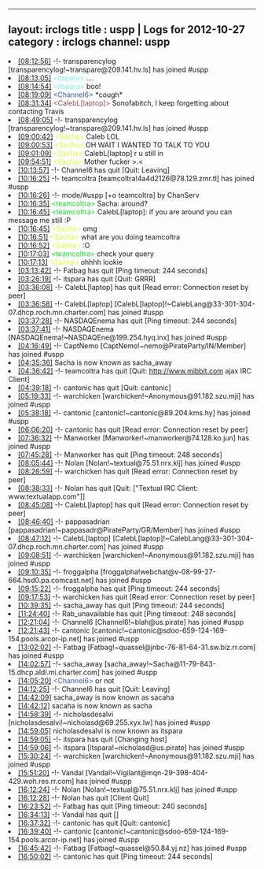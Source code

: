 
---
layout: irclogs
title : uspp | Logs for 2012-10-27
category : irclogs
channel: uspp
---
<li class="logitem"><a href="#08:12:56" name="08:12:56" class="time">[08:12:56]</a> -!- <span class="join">transparencylog</span> [transparencylog!~transpare@209.141.hv.ls] has joined #uspp </li>
<li class="logitem"><a href="#08:13:05" name="08:13:05" class="time">[08:13:05]</a> <span class="person" style="color:#7deee6">&lt;itspara&gt;</span> .... </li>
<li class="logitem"><a href="#08:14:54" name="08:14:54" class="time">[08:14:54]</a> <span class="person" style="color:#7deee6">&lt;itspara&gt;</span> boo! </li>
<li class="logitem"><a href="#08:19:09" name="08:19:09" class="time">[08:19:09]</a> <span class="person" style="color:#3d5ba0">&lt;Channel6&gt;</span> *cough* </li>
<li class="logitem"><a href="#08:31:34" name="08:31:34" class="time">[08:31:34]</a> <span class="person" style="color:#924f58">&lt;CalebL[laptop]&gt;</span> Sonofabitch, I keep forgetting about contacting Travis </li>
<li class="logitem"><a href="#08:49:05" name="08:49:05" class="time">[08:49:05]</a> -!- <span class="join">transparencylog</span> [transparencylog!~transpare@209.141.hv.ls] has joined #uspp </li>
<li class="logitem"><a href="#09:00:42" name="09:00:42" class="time">[09:00:42]</a> <span class="person" style="color:#d9fa42">&lt;Sacha&gt;</span> Caleb LOL </li>
<li class="logitem"><a href="#09:00:53" name="09:00:53" class="time">[09:00:53]</a> <span class="person" style="color:#d9fa42">&lt;Sacha&gt;</span> OH WAIT I WANTED TO TALK TO YOU </li>
<li class="logitem"><a href="#09:01:09" name="09:01:09" class="time">[09:01:09]</a> <span class="person" style="color:#d9fa42">&lt;Sacha&gt;</span> CalebL[laptop] r u still in </li>
<li class="logitem"><a href="#09:54:51" name="09:54:51" class="time">[09:54:51]</a> <span class="person" style="color:#d9fa42">&lt;Sacha&gt;</span> Mother fucker &gt;.&lt; </li>
<li class="logitem"><a href="#10:13:57" name="10:13:57" class="time">[10:13:57]</a> -!- <span class="quit">Channel6</span> has quit [Quit: Leaving] </li>
<li class="logitem"><a href="#10:16:25" name="10:16:25" class="time">[10:16:25]</a> -!- <span class="join">teamcoltra</span> [teamcoltra!4a4d2126@78.129.zmr.tl] has joined #uspp </li>
<li class="logitem"><a href="#10:16:26" name="10:16:26" class="time">[10:16:26]</a> -!- mode/<span class="mode">#uspp</span> [+o teamcoltra] by ChanServ </li>
<li class="logitem"><a href="#10:16:35" name="10:16:35" class="time">[10:16:35]</a> <span class="person" style="color:#1bd32b">&lt;teamcoltra&gt;</span> Sacha: around? </li>
<li class="logitem"><a href="#10:16:45" name="10:16:45" class="time">[10:16:45]</a> <span class="person" style="color:#1bd32b">&lt;teamcoltra&gt;</span> CalebL[laptop]: if you are around you can message me still :P </li>
<li class="logitem"><a href="#10:16:45" name="10:16:45" class="time">[10:16:45]</a> <span class="person" style="color:#d9fa42">&lt;Sacha&gt;</span> omg </li>
<li class="logitem"><a href="#10:16:51" name="10:16:51" class="time">[10:16:51]</a> <span class="person" style="color:#d9fa42">&lt;Sacha&gt;</span> what are you doing teamcoltra </li>
<li class="logitem"><a href="#10:16:52" name="10:16:52" class="time">[10:16:52]</a> <span class="person" style="color:#d9fa42">&lt;Sacha&gt;</span> :O </li>
<li class="logitem"><a href="#10:17:03" name="10:17:03" class="time">[10:17:03]</a> <span class="person" style="color:#1bd32b">&lt;teamcoltra&gt;</span> check your query </li>
<li class="logitem"><a href="#10:17:13" name="10:17:13" class="time">[10:17:13]</a> <span class="person" style="color:#d9fa42">&lt;Sacha&gt;</span> ohhhh lookie </li>
<li class="logitem"><a href="#03:13:42" name="03:13:42" class="time">[03:13:42]</a> -!- <span class="quit">Fatbag</span> has quit [Ping timeout: 244 seconds] </li>
<li class="logitem"><a href="#03:26:19" name="03:26:19" class="time">[03:26:19]</a> -!- <span class="quit">itspara</span> has quit [Quit: GRRR] </li>
<li class="logitem"><a href="#03:36:08" name="03:36:08" class="time">[03:36:08]</a> -!- <span class="quit">CalebL[laptop]</span> has quit [Read error: Connection reset by peer] </li>
<li class="logitem"><a href="#03:36:58" name="03:36:58" class="time">[03:36:58]</a> -!- <span class="join">CalebL[laptop]</span> [CalebL[laptop]!~CalebLang@33-301-304-07.dhcp.roch.mn.charter.com] has joined #uspp </li>
<li class="logitem"><a href="#03:37:28" name="03:37:28" class="time">[03:37:28]</a> -!- <span class="quit">NASDAQEnema</span> has quit [Ping timeout: 244 seconds] </li>
<li class="logitem"><a href="#03:37:41" name="03:37:41" class="time">[03:37:41]</a> -!- <span class="join">NASDAQEnema</span> [NASDAQEnema!~NASDAQEne@199.254.hyq.inx] has joined #uspp </li>
<li class="logitem"><a href="#04:16:49" name="04:16:49" class="time">[04:16:49]</a> -!- <span class="join">CaptNemo</span> [CaptNemo!~nemo@PirateParty/IN/Member] has joined #uspp </li>
<li class="logitem"><a href="#04:35:36" name="04:35:36" class="time">[04:35:36]</a> <span class="nick">Sacha</span> is now known as <span class="nick">sacha_away</span> </li>
<li class="logitem"><a href="#04:36:42" name="04:36:42" class="time">[04:36:42]</a> -!- <span class="quit">teamcoltra</span> has quit [Quit: <a href="http://www.mibbit.com" target="_blank">http://www.mibbit.com</a> ajax IRC Client] </li>
<li class="logitem"><a href="#04:39:18" name="04:39:18" class="time">[04:39:18]</a> -!- <span class="quit">cantonic</span> has quit [Quit: cantonic] </li>
<li class="logitem"><a href="#05:19:33" name="05:19:33" class="time">[05:19:33]</a> -!- <span class="join">warchicken</span> [warchicken!~Anonymous@91.182.szu.mji] has joined #uspp </li>
<li class="logitem"><a href="#05:38:18" name="05:38:18" class="time">[05:38:18]</a> -!- <span class="join">cantonic</span> [cantonic!~cantonic@89.204.kms.hy] has joined #uspp </li>
<li class="logitem"><a href="#06:06:20" name="06:06:20" class="time">[06:06:20]</a> -!- <span class="quit">cantonic</span> has quit [Read error: Connection reset by peer] </li>
<li class="logitem"><a href="#07:36:32" name="07:36:32" class="time">[07:36:32]</a> -!- <span class="join">Manworker</span> [Manworker!~manworker@74.128.ko.jun] has joined #uspp </li>
<li class="logitem"><a href="#07:45:28" name="07:45:28" class="time">[07:45:28]</a> -!- <span class="quit">Manworker</span> has quit [Ping timeout: 248 seconds] </li>
<li class="logitem"><a href="#08:05:44" name="08:05:44" class="time">[08:05:44]</a> -!- <span class="join">Nolan</span> [Nolan!~textual@75.51.nrx.klj] has joined #uspp </li>
<li class="logitem"><a href="#08:26:59" name="08:26:59" class="time">[08:26:59]</a> -!- <span class="quit">warchicken</span> has quit [Read error: Connection reset by peer] </li>
<li class="logitem"><a href="#08:38:33" name="08:38:33" class="time">[08:38:33]</a> -!- <span class="quit">Nolan</span> has quit [Quit: ["Textual IRC Client: www.textualapp.com"]] </li>
<li class="logitem"><a href="#08:45:08" name="08:45:08" class="time">[08:45:08]</a> -!- <span class="quit">CalebL[laptop]</span> has quit [Read error: Connection reset by peer] </li>
<li class="logitem"><a href="#08:46:40" name="08:46:40" class="time">[08:46:40]</a> -!- <span class="join">pappasadrian</span> [pappasadrian!~pappasadr@PirateParty/GR/Member] has joined #uspp </li>
<li class="logitem"><a href="#08:47:12" name="08:47:12" class="time">[08:47:12]</a> -!- <span class="join">CalebL[laptop]</span> [CalebL[laptop]!~CalebLang@33-301-304-07.dhcp.roch.mn.charter.com] has joined #uspp </li>
<li class="logitem"><a href="#09:08:51" name="09:08:51" class="time">[09:08:51]</a> -!- <span class="join">warchicken</span> [warchicken!~Anonymous@91.182.szu.mji] has joined #uspp </li>
<li class="logitem"><a href="#09:10:35" name="09:10:35" class="time">[09:10:35]</a> -!- <span class="join">froggalpha</span> [froggalpha!webchat@v-08-99-27-664.hsd0.pa.comcast.net] has joined #uspp </li>
<li class="logitem"><a href="#09:15:22" name="09:15:22" class="time">[09:15:22]</a> -!- <span class="quit">froggalpha</span> has quit [Ping timeout: 244 seconds] </li>
<li class="logitem"><a href="#09:17:53" name="09:17:53" class="time">[09:17:53]</a> -!- <span class="quit">warchicken</span> has quit [Read error: Connection reset by peer] </li>
<li class="logitem"><a href="#10:39:35" name="10:39:35" class="time">[10:39:35]</a> -!- <span class="quit">sacha_away</span> has quit [Ping timeout: 244 seconds] </li>
<li class="logitem"><a href="#11:24:40" name="11:24:40" class="time">[11:24:40]</a> -!- <span class="quit">Rab_unavailable</span> has quit [Ping timeout: 248 seconds] </li>
<li class="logitem"><a href="#12:21:04" name="12:21:04" class="time">[12:21:04]</a> -!- <span class="join">Channel6</span> [Channel6!~blah@us.pirate] has joined #uspp </li>
<li class="logitem"><a href="#12:21:43" name="12:21:43" class="time">[12:21:43]</a> -!- <span class="join">cantonic</span> [cantonic!~cantonic@sdoo-659-124-169-154.pools.arcor-ip.net] has joined #uspp </li>
<li class="logitem"><a href="#13:02:02" name="13:02:02" class="time">[13:02:02]</a> -!- <span class="join">Fatbag</span> [Fatbag!~quassel@jnbc-76-81-64-31.sw.biz.rr.com] has joined #uspp </li>
<li class="logitem"><a href="#14:02:57" name="14:02:57" class="time">[14:02:57]</a> -!- <span class="join">sacha_away</span> [sacha_away!~Sacha@11-79-843-15.dhcp.aldl.mi.charter.com] has joined #uspp </li>
<li class="logitem"><a href="#14:05:20" name="14:05:20" class="time">[14:05:20]</a> <span class="person" style="color:#3d5ba0">&lt;Channel6&gt;</span> or not </li>
<li class="logitem"><a href="#14:12:25" name="14:12:25" class="time">[14:12:25]</a> -!- <span class="quit">Channel6</span> has quit [Quit: Leaving] </li>
<li class="logitem"><a href="#14:42:09" name="14:42:09" class="time">[14:42:09]</a> <span class="nick">sacha_away</span> is now known as <span class="nick">sacaha</span> </li>
<li class="logitem"><a href="#14:42:12" name="14:42:12" class="time">[14:42:12]</a> <span class="nick">sacaha</span> is now known as <span class="nick">sacha</span> </li>
<li class="logitem"><a href="#14:58:39" name="14:58:39" class="time">[14:58:39]</a> -!- <span class="join">nicholasdesalvi</span> [nicholasdesalvi!~nicholasd@69.255.xyx.lw] has joined #uspp </li>
<li class="logitem"><a href="#14:59:05" name="14:59:05" class="time">[14:59:05]</a> <span class="nick">nicholasdesalvi</span> is now known as <span class="nick">itspara</span> </li>
<li class="logitem"><a href="#14:59:05" name="14:59:05" class="time">[14:59:05]</a> -!- <span class="quit">itspara</span> has quit [Changing host] </li>
<li class="logitem"><a href="#14:59:06" name="14:59:06" class="time">[14:59:06]</a> -!- <span class="join">itspara</span> [itspara!~nicholasd@us.pirate] has joined #uspp </li>
<li class="logitem"><a href="#15:30:24" name="15:30:24" class="time">[15:30:24]</a> -!- <span class="join">warchicken</span> [warchicken!~Anonymous@91.182.szu.mji] has joined #uspp </li>
<li class="logitem"><a href="#15:51:20" name="15:51:20" class="time">[15:51:20]</a> -!- <span class="join">Vandal</span> [Vandal!~Vigilant@mqn-29-398-404-429.woh.res.rr.com] has joined #uspp </li>
<li class="logitem"><a href="#16:12:24" name="16:12:24" class="time">[16:12:24]</a> -!- <span class="join">Nolan</span> [Nolan!~textual@75.51.nrx.klj] has joined #uspp </li>
<li class="logitem"><a href="#16:12:28" name="16:12:28" class="time">[16:12:28]</a> -!- <span class="quit">Nolan</span> has quit [Client Quit] </li>
<li class="logitem"><a href="#16:23:52" name="16:23:52" class="time">[16:23:52]</a> -!- <span class="quit">Fatbag</span> has quit [Ping timeout: 240 seconds] </li>
<li class="logitem"><a href="#16:34:13" name="16:34:13" class="time">[16:34:13]</a> -!- <span class="quit">Vandal</span> has quit [] </li>
<li class="logitem"><a href="#16:37:32" name="16:37:32" class="time">[16:37:32]</a> -!- <span class="quit">cantonic</span> has quit [Quit: cantonic] </li>
<li class="logitem"><a href="#16:39:40" name="16:39:40" class="time">[16:39:40]</a> -!- <span class="join">cantonic</span> [cantonic!~cantonic@sdoo-659-124-169-154.pools.arcor-ip.net] has joined #uspp </li>
<li class="logitem"><a href="#16:45:42" name="16:45:42" class="time">[16:45:42]</a> -!- <span class="join">Fatbag</span> [Fatbag!~quassel@50.84.yj.nz] has joined #uspp </li>
<li class="logitem"><a href="#16:50:02" name="16:50:02" class="time">[16:50:02]</a> -!- <span class="quit">cantonic</span> has quit [Ping timeout: 244 seconds] </li>


